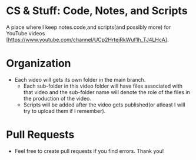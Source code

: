 # CS & Stuff: Code, Notes, and Scripts
A place where I keep notes.code,and scripts(and possibly more) for YouTube videos [https://www.youtube.com/channel/UCp2HrtejRkWuf1h_TJ4LHcA].

# Organization
- Each video will gets its own folder in the main branch.
  - Each sub-folder in this video folder will have files associated with that video and the sub-folder name will denote the role of the files in the production of the video.
  - Scripts will be added after the video gets published(or atleast I will try to upload them if I remember). 
 
# Pull Requests
- Feel free to create pull requests if you find errors. Thank you!


